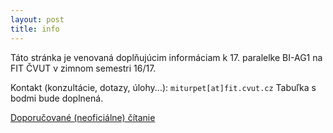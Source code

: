 ```yaml
---
layout: post
title: info
---
```


Táto stránka je venovaná doplňujúcim informáciam k 17. paralelke BI-AG1 na FIT ČVUT v zimnom
semestri 16/17.

Kontakt (konzultácie, dotazy, úlohy...): `miturpet[at]fit.cvut.cz`
Tabuľka s bodmi bude doplnená.

[Doporučované (neoficiálne) čítanie](http://turing.cz/~tom/algoritmy/)
